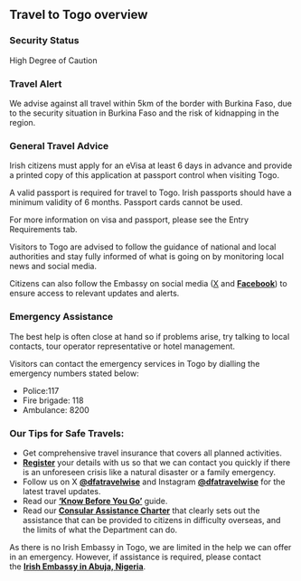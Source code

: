 ## Travel to Togo overview

### **Security Status**

High Degree of Caution

### Travel Alert

We advise against all travel within 5km of the border with Burkina Faso, due to the security situation in Burkina Faso and the risk of kidnapping in the region.

### **General Travel Advice**

Irish citizens must apply for an eVisa at least 6 days in advance and provide a printed copy of this application at passport control when visiting Togo.

A valid passport is required for travel to Togo. Irish passports should have a minimum validity of 6 months. Passport cards cannot be used.

For more information on visa and passport, please see the Entry Requirements tab.

Visitors to Togo are advised to follow the guidance of national and local authorities and stay fully informed of what is going on by monitoring local news and social media.

Citizens can also follow the Embassy on social media ([X](https://www.dfa.ie/travel/travel-advice/a-z-list-of-countries/togo/Citizens%20can%20also%20follow%20the%20Embassy%20on%20social%20media%20(Twitter%20and%20Facebook)%20to%20ensure%20access%20to%20relevant%20updates%20and%20alerts.) and [**Facebook**](https://www.facebook.com/embassyofirelandnigeria/)) to ensure access to relevant updates and alerts.

### **Emergency Assistance**

The best help is often close at hand so if problems arise, try talking to local contacts, tour operator representative or hotel management.

Visitors can contact the emergency services in Togo by dialling the emergency numbers stated below:

* Police:117
* Fire brigade: 118
* Ambulance: 8200

### **Our Tips for Safe Travels:**

* Get comprehensive travel insurance that covers all planned activities.
* [**Register**](/en/dfa/overseas-travel/citizens-registration/) your details with us so that we can contact you quickly if there is an unforeseen crisis like a natural disaster or a family emergency.
* Follow us on X [**@dfatravelwise**](https://www.twitter.com/DFATravelWise) and Instagram [**@dfatravelwise**](https://www.instagram.com/dfatravelwise/) for the latest travel updates.
* Read our [**‘Know Before You Go’**](/en/dfa/overseas-travel/know-before-you-go-/) guide.
* Read our [**Consular Assistance Charter**](https://www.ireland.ie/en/dfa/overseas-travel/assistance-abroad/consular-assistance-charter/) that clearly sets out the assistance that can be provided to citizens in difficulty overseas, and the limits of what the Department can do.

As there is no Irish Embassy in Togo, we are limited in the help we can offer in an emergency. However, if assistance is required, please contact the [**Irish Embassy in Abuja, Nigeria**](/en/nigeria/abuja/).
